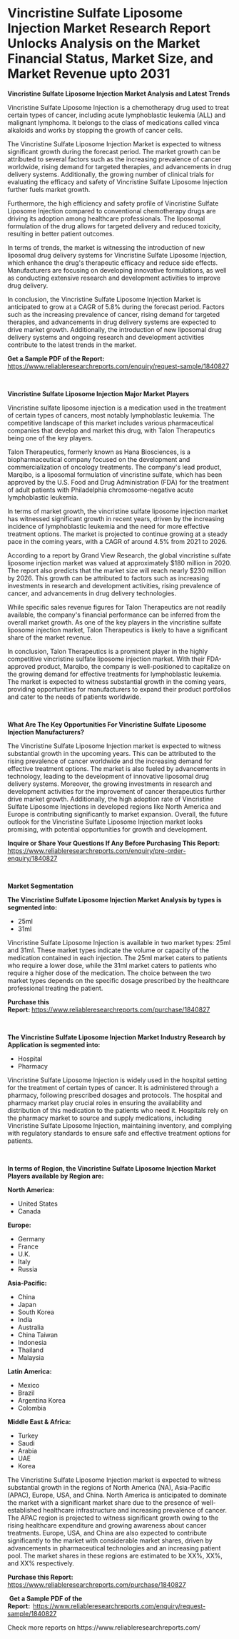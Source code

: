<p><h1>Vincristine Sulfate Liposome Injection Market Research Report Unlocks Analysis on the Market Financial Status, Market Size, and Market Revenue upto 2031</h1></p><p><strong>Vincristine Sulfate Liposome Injection Market Analysis and Latest Trends</strong></p>
<p><p>Vincristine Sulfate Liposome Injection is a chemotherapy drug used to treat certain types of cancer, including acute lymphoblastic leukemia (ALL) and malignant lymphoma. It belongs to the class of medications called vinca alkaloids and works by stopping the growth of cancer cells.</p><p>The Vincristine Sulfate Liposome Injection Market is expected to witness significant growth during the forecast period. The market growth can be attributed to several factors such as the increasing prevalence of cancer worldwide, rising demand for targeted therapies, and advancements in drug delivery systems. Additionally, the growing number of clinical trials for evaluating the efficacy and safety of Vincristine Sulfate Liposome Injection further fuels market growth.</p><p>Furthermore, the high efficiency and safety profile of Vincristine Sulfate Liposome Injection compared to conventional chemotherapy drugs are driving its adoption among healthcare professionals. The liposomal formulation of the drug allows for targeted delivery and reduced toxicity, resulting in better patient outcomes.</p><p>In terms of trends, the market is witnessing the introduction of new liposomal drug delivery systems for Vincristine Sulfate Liposome Injection, which enhance the drug's therapeutic efficacy and reduce side effects. Manufacturers are focusing on developing innovative formulations, as well as conducting extensive research and development activities to improve drug delivery.</p><p>In conclusion, the Vincristine Sulfate Liposome Injection Market is anticipated to grow at a CAGR of 5.8% during the forecast period. Factors such as the increasing prevalence of cancer, rising demand for targeted therapies, and advancements in drug delivery systems are expected to drive market growth. Additionally, the introduction of new liposomal drug delivery systems and ongoing research and development activities contribute to the latest trends in the market.</p></p>
<p><strong>Get a Sample PDF of the Report:&nbsp;</strong> <a href="https://www.reliableresearchreports.com/enquiry/request-sample/1840827">https://www.reliableresearchreports.com/enquiry/request-sample/1840827</a></p>
<p>&nbsp;</p>
<p><strong>Vincristine Sulfate Liposome Injection Major Market Players</strong></p>
<p><p>Vincristine sulfate liposome injection is a medication used in the treatment of certain types of cancers, most notably lymphoblastic leukemia. The competitive landscape of this market includes various pharmaceutical companies that develop and market this drug, with Talon Therapeutics being one of the key players.</p><p>Talon Therapeutics, formerly known as Hana Biosciences, is a biopharmaceutical company focused on the development and commercialization of oncology treatments. The company's lead product, Marqibo, is a liposomal formulation of vincristine sulfate, which has been approved by the U.S. Food and Drug Administration (FDA) for the treatment of adult patients with Philadelphia chromosome-negative acute lymphoblastic leukemia.</p><p>In terms of market growth, the vincristine sulfate liposome injection market has witnessed significant growth in recent years, driven by the increasing incidence of lymphoblastic leukemia and the need for more effective treatment options. The market is projected to continue growing at a steady pace in the coming years, with a CAGR of around 4.5% from 2021 to 2026.</p><p>According to a report by Grand View Research, the global vincristine sulfate liposome injection market was valued at approximately $180 million in 2020. The report also predicts that the market size will reach nearly $230 million by 2026. This growth can be attributed to factors such as increasing investments in research and development activities, rising prevalence of cancer, and advancements in drug delivery technologies.</p><p>While specific sales revenue figures for Talon Therapeutics are not readily available, the company's financial performance can be inferred from the overall market growth. As one of the key players in the vincristine sulfate liposome injection market, Talon Therapeutics is likely to have a significant share of the market revenue.</p><p>In conclusion, Talon Therapeutics is a prominent player in the highly competitive vincristine sulfate liposome injection market. With their FDA-approved product, Marqibo, the company is well-positioned to capitalize on the growing demand for effective treatments for lymphoblastic leukemia. The market is expected to witness substantial growth in the coming years, providing opportunities for manufacturers to expand their product portfolios and cater to the needs of patients worldwide.</p></p>
<p>&nbsp;</p>
<p><strong>What Are The Key Opportunities For Vincristine Sulfate Liposome Injection Manufacturers?</strong></p>
<p><p>The Vincristine Sulfate Liposome Injection market is expected to witness substantial growth in the upcoming years. This can be attributed to the rising prevalence of cancer worldwide and the increasing demand for effective treatment options. The market is also fueled by advancements in technology, leading to the development of innovative liposomal drug delivery systems. Moreover, the growing investments in research and development activities for the improvement of cancer therapeutics further drive market growth. Additionally, the high adoption rate of Vincristine Sulfate Liposome Injections in developed regions like North America and Europe is contributing significantly to market expansion. Overall, the future outlook for the Vincristine Sulfate Liposome Injection market looks promising, with potential opportunities for growth and development.</p></p>
<p><strong>Inquire or Share Your Questions If Any Before Purchasing This Report:</strong> <a href="https://www.reliableresearchreports.com/enquiry/pre-order-enquiry/1840827">https://www.reliableresearchreports.com/enquiry/pre-order-enquiry/1840827</a></p>
<p>&nbsp;</p>
<p><strong>Market Segmentation</strong></p>
<p><strong>The Vincristine Sulfate Liposome Injection Market Analysis by types is segmented into:</strong></p>
<p><ul><li>25ml</li><li>31ml</li></ul></p>
<p><p>Vincristine Sulfate Liposome Injection is available in two market types: 25ml and 31ml. These market types indicate the volume or capacity of the medication contained in each injection. The 25ml market caters to patients who require a lower dose, while the 31ml market caters to patients who require a higher dose of the medication. The choice between the two market types depends on the specific dosage prescribed by the healthcare professional treating the patient.</p></p>
<p><strong>Purchase this Report:&nbsp;</strong><a href="https://www.reliableresearchreports.com/purchase/1840827">https://www.reliableresearchreports.com/purchase/1840827</a></p>
<p>&nbsp;</p>
<p><strong>The Vincristine Sulfate Liposome Injection Market Industry Research by Application is segmented into:</strong></p>
<p><ul><li>Hospital</li><li>Pharmacy</li></ul></p>
<p><p>Vincristine Sulfate Liposome Injection is widely used in the hospital setting for the treatment of certain types of cancer. It is administered through a pharmacy, following prescribed dosages and protocols. The hospital and pharmacy market play crucial roles in ensuring the availability and distribution of this medication to the patients who need it. Hospitals rely on the pharmacy market to source and supply medications, including Vincristine Sulfate Liposome Injection, maintaining inventory, and complying with regulatory standards to ensure safe and effective treatment options for patients.</p></p>
<p>&nbsp;</p>
<p><strong>In terms of Region, the Vincristine Sulfate Liposome Injection Market Players available by Region are:</strong></p>
<p>
    <p> <strong> North America: </strong>
        <ul>
            <li>United States</li>
            <li>Canada</li>
        </ul>
        </p> 
    <p> <strong> Europe: </strong>
        <ul>
            <li>Germany</li>
            <li>France</li>
            <li>U.K.</li>
            <li>Italy</li>
            <li>Russia</li>
        </ul>
        </p> 
    <p> <strong> Asia-Pacific: </strong>
        <ul>
            <li>China</li>
            <li>Japan</li>
            <li>South Korea</li>
            <li>India</li>
            <li>Australia</li>
            <li>China Taiwan</li>
            <li>Indonesia</li>
            <li>Thailand</li>
            <li>Malaysia</li>
        </ul>
        </p> 
    <p> <strong> Latin America: </strong>
        <ul>
            <li>Mexico</li>
            <li>Brazil</li>
            <li>Argentina Korea</li>
            <li>Colombia</li>
        </ul>
        </p> 
    <p> <strong> Middle East & Africa: </strong>
        <ul>
            <li>Turkey</li>
            <li>Saudi</li>
            <li>Arabia</li>
            <li>UAE</li>
            <li>Korea</li>
        </ul>
    </p>
    </p>
<p><p>The Vincristine Sulfate Liposome Injection market is expected to witness substantial growth in the regions of North America (NA), Asia-Pacific (APAC), Europe, USA, and China. North America is anticipated to dominate the market with a significant market share due to the presence of well-established healthcare infrastructure and increasing prevalence of cancer. The APAC region is projected to witness significant growth owing to the rising healthcare expenditure and growing awareness about cancer treatments. Europe, USA, and China are also expected to contribute significantly to the market with considerable market shares, driven by advancements in pharmaceutical technologies and an increasing patient pool. The market shares in these regions are estimated to be XX%, XX%, and XX% respectively.</p></p>
<p><strong>Purchase this Report: </strong><a href="https://www.reliableresearchreports.com/purchase/1840827">https://www.reliableresearchreports.com/purchase/1840827</a></p>
<p>&nbsp;<strong>Get a Sample PDF of the Report:&nbsp;&nbsp;</strong><a href="https://www.reliableresearchreports.com/enquiry/request-sample/1840827">https://www.reliableresearchreports.com/enquiry/request-sample/1840827</a></p>
<p><strong></strong></p>
<p>Check more reports on https://www.reliableresearchreports.com/</p>